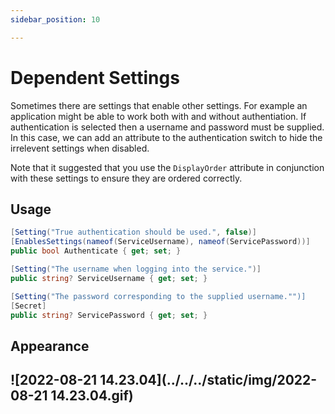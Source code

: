 ```yaml
---
sidebar_position: 10

---
```


# Dependent Settings

Sometimes there are settings that enable other settings. For example an application might be able to work both with and without authentiation. If authentication is selected then a username and password must be supplied. In this case, we can add an attribute to the authentication switch to hide the irrelevent settings when disabled.

Note that it suggested that you use the `DisplayOrder` attribute in conjunction with these settings to ensure they are ordered correctly.

## Usage

```c#
[Setting("True authentication should be used.", false)]
[EnablesSettings(nameof(ServiceUsername), nameof(ServicePassword))]
public bool Authenticate { get; set; }

[Setting("The username when logging into the service.")]
public string? ServiceUsername { get; set; }

[Setting("The password corresponding to the supplied username."")]
[Secret]
public string? ServicePassword { get; set; }
```

## Appearance

## ![2022-08-21 14.23.04](../../../static/img/2022-08-21 14.23.04.gif)
